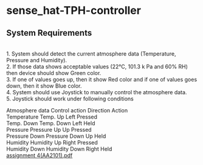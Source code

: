 # sense_hat-TPH-controller


## System Requirements
<br>
1. System should detect the current atmosphere data (Temperature, Pressure and Humidity).
<br>
2. If those data shows acceptable values (22°C, 101.3 k Pa and 60% RH) then device should show
Green color.
<br>
3. If one of values goes up, then it show Red color and if one of values goes down, then it show
Blue color.
<br>
4. System should use Joystick to manually control the atmosphere data.
<br>
5. Joystick should work under following conditions
<br>



Atmosphere data 	Control action 	Direction 	Action <br>
Temperature 	Temp. Up 	      Left 	      Pressed <br>
Temp. Down 	      Temp. Down 	      Left 	      Held <br>
Pressure 	      Pressure Up 	Up 	      Pressed <br>
Pressure Down 	Pressure Down 	Up 	      Held <br>
Humidity 	      Humidity Up 	Right 	Pressed <br>
Humidity Down 	Humidity Down 	Right 	Held <br>
[assignment 4(AA2101).pdf](https://github.com/ramesh-x90/sense_hat-TPH-controller/files/10756114/assignment.4.AA2101.pdf)
